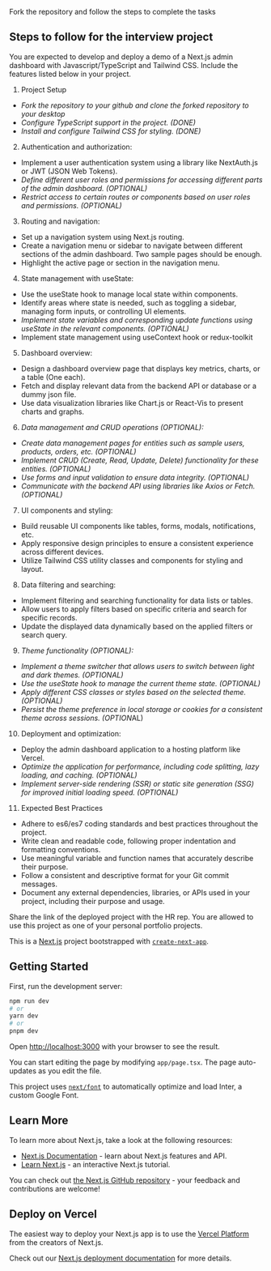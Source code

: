 Fork the repository and follow the steps to complete the tasks

## Steps to follow for the interview project

You are expected to develop and deploy a demo of a Next.js admin dashboard with Javascript/TypeScript and Tailwind CSS. Include the features listed below in your project. 


1. Project Setup
- *Fork the repository to your github and clone the forked repository to your desktop*
- *Configure TypeScript support in the project. (DONE)*
- *Install and configure Tailwind CSS for styling. (DONE)*
  

2. Authentication and authorization:
- Implement a user authentication system using a library like NextAuth.js or JWT (JSON Web Tokens).
- *Define different user roles and permissions for accessing different parts of the admin dashboard. (OPTIONAL)*
- *Restrict access to certain routes or components based on user roles and permissions. (OPTIONAL)*

3. Routing and navigation:
- Set up a navigation system using Next.js routing.
- Create a navigation menu or sidebar to navigate between different sections of the admin dashboard. Two sample pages should be enough.
- Highlight the active page or section in the navigation menu.

4. State management with useState:
- Use the useState hook to manage local state within components.
- Identify areas where state is needed, such as toggling a sidebar, managing form inputs, or controlling UI elements.
- *Implement state variables and corresponding update functions using useState in the relevant components. (OPTIONAL)*
- Implement state management using useContext hook or redux-toolkit


5. Dashboard overview:
- Design a dashboard overview page that displays key metrics, charts, or a table (One each).
- Fetch and display relevant data from the backend API or database or a dummy json file.
- Use data visualization libraries like Chart.js or React-Vis to present charts and graphs.

6. *Data management and CRUD operations (OPTIONAL):*
- *Create data management pages for entities such as sample users, products, orders, etc. (OPTIONAL)*
- *Implement CRUD (Create, Read, Update, Delete) functionality for these entities. (OPTIONAL)*
- *Use forms and input validation to ensure data integrity. (OPTIONAL)*
- *Communicate with the backend API using libraries like Axios or Fetch. (OPTIONAL)*
  
7. UI components and styling:
- Build reusable UI components like tables, forms, modals, notifications, etc.
- Apply responsive design principles to ensure a consistent experience across different devices.
- Utilize Tailwind CSS utility classes and components for styling and layout.

8. Data filtering and searching:
- Implement filtering and searching functionality for data lists or tables.
- Allow users to apply filters based on specific criteria and search for specific records.
- Update the displayed data dynamically based on the applied filters or search query.

9. *Theme functionality (OPTIONAL):*
- *Implement a theme switcher that allows users to switch between light and dark themes. (OPTIONAL)*
- *Use the useState hook to manage the current theme state. (OPTIONAL)*
- *Apply different CSS classes or styles based on the selected theme. (OPTIONAL)*
- *Persist the theme preference in local storage or cookies for a consistent theme across sessions. (OPTION*AL)

10. Deployment and optimization:
- Deploy the admin dashboard application to a hosting platform like Vercel.
- *Optimize the application for performance, including code splitting, lazy loading, and caching. (OPTIONAL)*
- *Implement server-side rendering (SSR) or static site generation (SSG) for improved initial loading speed. (OPTIONAL)*

11. Expected Best Practices
- Adhere to es6/es7 coding standards and best practices throughout the project.
- Write clean and readable code, following proper indentation and formatting conventions.
- Use meaningful variable and function names that accurately describe their purpose.
- Follow a consistent and descriptive format for your Git commit messages.
- Document any external dependencies, libraries, or APIs used in your project, including their purpose and usage.

Share the link of the deployed project with the HR rep. You are allowed to use this project as one of your personal portfolio projects.


This is a [Next.js](https://nextjs.org/) project bootstrapped with [`create-next-app`](https://github.com/vercel/next.js/tree/canary/packages/create-next-app).

## Getting Started

First, run the development server:

```bash
npm run dev
# or
yarn dev
# or
pnpm dev
```

Open [http://localhost:3000](http://localhost:3000) with your browser to see the result.

You can start editing the page by modifying `app/page.tsx`. The page auto-updates as you edit the file.

This project uses [`next/font`](https://nextjs.org/docs/basic-features/font-optimization) to automatically optimize and load Inter, a custom Google Font.

## Learn More

To learn more about Next.js, take a look at the following resources:

- [Next.js Documentation](https://nextjs.org/docs) - learn about Next.js features and API.
- [Learn Next.js](https://nextjs.org/learn) - an interactive Next.js tutorial.

You can check out [the Next.js GitHub repository](https://github.com/vercel/next.js/) - your feedback and contributions are welcome!

## Deploy on Vercel

The easiest way to deploy your Next.js app is to use the [Vercel Platform](https://vercel.com/new?utm_medium=default-template&filter=next.js&utm_source=create-next-app&utm_campaign=create-next-app-readme) from the creators of Next.js.

Check out our [Next.js deployment documentation](https://nextjs.org/docs/deployment) for more details.


